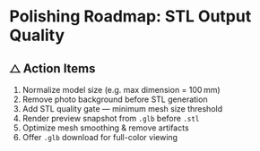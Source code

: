 # Polishing Roadmap: STL Output Quality

## ⧍ Action Items
1. Normalize model size (e.g. max dimension = 100 mm)
2. Remove photo background before STL generation
3. Add STL quality gate — minimum mesh size threshold
4. Render preview snapshot from `.glb` before `.stl`
5. Optimize mesh smoothing & remove artifacts
6. Offer `.glb` download for full-color viewing
